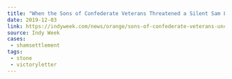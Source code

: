 ```yaml
---
title: "When the Sons of Confederate Veterans Threatened a Silent Sam Lawsuit They Couldn’t Possibly Win, UNC Surrendered Without a Fight"
date: 2019-12-03
link: https://indyweek.com/news/orange/sons-of-confederate-veterans-unc-board-of-governors-silent-sam/
source: Indy Week
cases:
 - shamsettlement
tags:
 - stone
 - victoryletter
---
```

